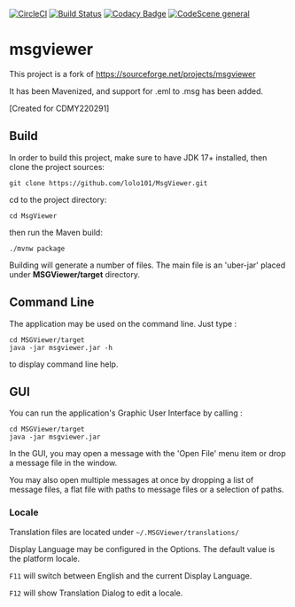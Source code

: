 [![CircleCI](https://circleci.com/gh/lolo101/MsgViewer.svg?style=shield)](https://app.circleci.com/pipelines/github/lolo101/MsgViewer)
[![Build Status](https://travis-ci.com/lolo101/MsgViewer.svg?branch=master)](https://travis-ci.com/lolo101/MsgViewer)
[![Codacy Badge](https://app.codacy.com/project/badge/Grade/05a7f752a0a24f76b6daf837b4aed525)](https://app.codacy.com/gh/lolo101/MsgViewer/dashboard?utm_source=gh&utm_medium=referral&utm_content=&utm_campaign=Badge_grade)
[![CodeScene general](https://codescene.io/images/analyzed-by-codescene-badge.svg)](https://codescene.io/projects/2821)

# msgviewer

This project is a fork of https://sourceforge.net/projects/msgviewer

It has been Mavenized, and support for .eml to .msg has been added.

[Created for CDMY220291]

## Build

In order to build this project, make sure to have JDK 17+ installed, then clone the project sources:

`git clone https://github.com/lolo101/MsgViewer.git`

cd to the project directory:

`cd MsgViewer`

then run the Maven build:

`./mvnw package`

Building will generate a number of files. The main file is an 'uber-jar' placed under **MSGViewer/target** directory.

## Command Line

The application may be used on the command line. Just type :

```
cd MSGViewer/target
java -jar msgviewer.jar -h
```

to display command line help.

## GUI

You can run the application's Graphic User Interface by calling :

```
cd MSGViewer/target
java -jar msgviewer.jar
```

In the GUI, you may open a message with the 'Open File' menu item or drop a message file in the window.

You may also open multiple messages at once by dropping a list of message files,
a flat file with paths to message files or a selection of paths.

### Locale

Translation files are located under `~/.MSGViewer/translations/`

Display Language may be configured in the Options. The default value is the platform locale.

`F11` will switch between English and the current Display Language.

`F12` will show Translation Dialog to edit a locale.
